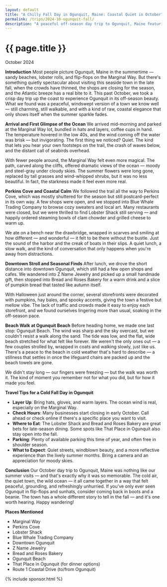 ```yaml
---
layout: default
title: "A Chilly Fall Day in Ogunquit, Maine: Coastal Quiet in October"
permalink: /trips/2024-10-ogunquit-fall/
description: "A peaceful off-season day trip to Ogunquit, Maine featuring the Marginal Way, Perkins Cove, and the raw coastal beauty of Maine in late fall"
---
```

<h1>{{ page.title }}</h1>
<p class="subtitle">October 2024</p>

**Introduction**
Most people picture Ogunquit, Maine in the summertime — sandy beaches, lobster rolls, and flip-flops on the Marginal Way. But there's something quietly spectacular about visiting this seaside town in the late fall, when the crowds have thinned, the shops are closing for the season, and the Atlantic breeze has a real bite to it. This past October, we took a crisp day trip up the coast to experience Ogunquit in its off-season beauty. What we found was a peaceful, windswept version of a town we know well — still charming, still walkable, and with a kind of raw, coastal elegance that only shows itself when the summer sparkle fades.

**Arrival and First Glimpse of the Ocean**
We arrived mid-morning and parked at the Marginal Way lot, bundled in hats and layers, coffee cups in hand. The temperature hovered in the low 40s, and the wind coming off the water was brisk — but invigorating. The first thing we noticed? Quiet. The kind that lets you hear your own footsteps on the trail, the crash of waves below, and the distant call of seabirds overhead.

With fewer people around, the Marginal Way felt even more magical. The path, carved along the cliffs, offered dramatic views of the ocean — moody and steel-gray under cloudy skies. The summer flowers were long gone, replaced by tall grasses and wind-whipped shrubs, but it was no less beautiful. In fact, the starkness made it feel even more real.

**Perkins Cove and Coastal Calm**
We followed the trail all the way to Perkins Cove, which was mostly shuttered for the season but still postcard-perfect in its own way. A few shops were open, and we stopped into Blue Whale Trading Company to browse cozy sweaters and local art. Many restaurants were closed, but we were thrilled to find Lobster Shack still serving — and happily ordered steaming bowls of clam chowder and grilled cheese to warm up.

We ate on a bench near the drawbridge, wrapped in scarves and smiling at how different — and wonderful — it felt to be there without the bustle. Just the sound of the harbor and the creak of boats in their slips. A quiet lunch, a slow walk, and the kind of conversation that only happens when you're away from distractions.

**Downtown Stroll and Seasonal Finds**
After lunch, we drove the short distance into downtown Ogunquit, which still had a few open shops and cafes. We wandered into Z Name Jewelry and picked up a small handmade gift, then stopped into Bread and Roses Bakery for a warm drink and a slice of pumpkin bread that tasted like autumn itself.

With Halloween just around the corner, several storefronts were decorated with pumpkins, hay bales, and spooky accents, giving the town a festive but mellow vibe. The lack of traffic and crowds made it easy to enjoy each storefront, and we found ourselves lingering more than usual, soaking in the off-season pace.

**Beach Walk at Ogunquit Beach**
Before heading home, we made one last stop: Ogunquit Beach. The wind was sharp and the sky overcast, but we couldn't resist a walk along the sand. The tide was low, and the flat, wide beach stretched for what felt like forever. We weren't the only ones out — a few couples strolled by, wrapped in coats and walking slowly, just like us. There's a peace to the beach in cold weather that's hard to describe — a stillness that settles in once the lifeguard chairs are packed up and the beach towels are gone.

We didn't stay long — our fingers were freezing — but the walk was worth it. The kind of moment you remember not for what you did, but for how it made you feel.

**Travel Tips for a Cold Fall Day in Ogunquit**
- **Layer Up**: Bring hats, gloves, and warm layers. The ocean wind is real, especially on the Marginal Way.
- **Check Hours**: Many businesses start closing in early October. Call ahead or check online if there's a specific place you want to visit.
- **Where to Eat**: The Lobster Shack and Bread and Roses Bakery are great bets for late-season dining. Some spots like That Place in Ogunquit also stay open into the fall.
- **Parking**: Plenty of available parking this time of year, and often free in shoulder season.
- **What to Expect**: Quiet streets, windblown beauty, and a more reflective experience than the lively summer months. Bring a camera and an appreciation for moody skies.

**Conclusion**
Our October day trip to Ogunquit, Maine was nothing like our summer visits — and that's exactly why it was so memorable. The cold air, the quiet town, the wild ocean — it all came together in a way that felt peaceful, grounding, and refreshingly unhurried. If you've only ever seen Ogunquit in flip-flops and sunhats, consider coming back in boots and a beanie. The town has a whole different story to tell in the fall — and it's one worth hearing. Happy wandering!

**Places Mentioned**
- Marginal Way
- Perkins Cove
- Lobster Shack
- Blue Whale Trading Company
- Downtown Ogunquit
- Z Name Jewelry
- Bread and Roses Bakery
- Ogunquit Beach
- That Place in Ogunquit (for dinner options)
- Route 1 Coastal Drive (to/from Ogunquit)

{% include sponsor.html %} 